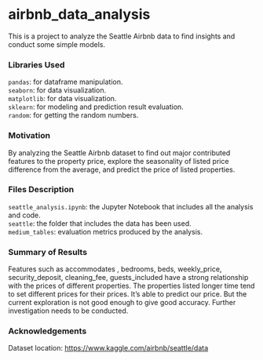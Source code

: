 # airbnb_data_analysis
This is a project to analyze the Seattle Airbnb data to find insights and conduct some simple models.
### Libraries Used
`pandas`: for dataframe manipulation. <br/>
`seaborn`: for data visualization. <br/>
`matplotlib`: for data visualization.<br/>
`sklearn`: for modeling and prediction result evaluation. <br/>
`random`: for getting the random numbers. <br/>
### Motivation
By analyzing the Seattle Airbnb dataset to find out major contributed features to the property price, explore the seasonality of listed price difference from the average, and predict the price of listed properties.
### Files Description
`seattle_analysis.ipynb`: the Jupyter Notebook that includes all the analysis and code. <br/>
`seattle`: the folder that includes the data has been used. <br/>
`medium_tables`: evaluation metrics produced by the analysis. <br/>
### Summary of Results
Features such as accommodates , bedrooms, beds, weekly_price, security_deposit, cleaning_fee, guests_included have a strong relationship with the prices of different properties.
The properties listed longer time tend to set different prices for their prices.
It’s able to predict our price. But the current exploration is not good enough to give good accuracy. Further investigation needs to be conducted.
### Acknowledgements
Dataset location: https://www.kaggle.com/airbnb/seattle/data
